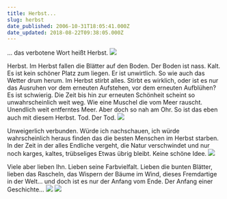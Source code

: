 ```yaml
---
title: Herbst...
slug: herbst
date_published: 2006-10-31T18:05:41.000Z
date_updated: 2018-08-22T09:38:05.000Z
---
```


... das verbotene Wort heißt Herbst.
![](//picdump.thafaker.de/upload.wikimedia.org/pic/m/n/na/naturlovr/41063_fall_colors_3.jpg)

Herbst. Im Herbst fallen die Blätter auf den Boden. Der Boden ist nass. Kalt. Es ist kein schöner Platz zum liegen. Er ist unwirtlich. So wie auch das Wetter drum herum. Im Herbst stirbt alles. Stirbt es wirklich, oder ist es nur das Ausruhen vor dem erneuten Aufstehen, vor dem erneuten Aufblühen? Es ist schwierig. Die Zeit bis hin zur erneuten Schönheit scheint so unwahrscheinlich weit weg. Wie eine Muschel die vom Meer rauscht. Unendlich weit entferntes Meer. Aber doch so nah am Ohr. So ist das eben auch mit diesem Herbst. Tod. Der Tod.
![](//upload.wikimedia.org/wikipedia/en/9/9f/Strl_druids_avenue_rain.jpg)

Unweigerlich verbunden. Würde ich nachschauen, ich würde wahrscheinlich heraus finden das die besten Menschen im Herbst starben. In der Zeit in der alles Endliche vergeht, die Natur verschwindet und nur noch karges, kaltes, trübseliges Etwas übrig bleibt. Keine schöne Idee.
![](//picdump.thafaker.de/upload.wikimedia.org/wikipedia/en/1/13/Fall_sweetgum_leaves_0197.jpg)

Viele aber lieben Ihn. Lieben seine Farbvielfalt. Lieben die bunten Blätter, lieben das Rascheln, das Wispern der Bäume im Wind, dieses Fremdartige in der Welt... und doch ist es nur der Anfang vom Ende. Der Anfang einer Geschichte...
![](//picdump.thafaker.de/upload.wikimedia.org/26/52628390_1fda9e6594.jpg?v=0)
![](//www.morguefile.com/images/storage/s/siilur/lowrez/IMG_64893.JPG)
